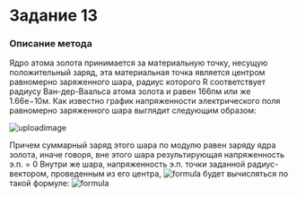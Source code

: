 # Задание 13
### Описание метода
Ядро атома золота принимается за материальную точку, несущую положительный заряд, эта материальная точка является центром равномерно заряженного шара, радиус которого R соответствует радиусу Ван-дер-Ваальса атома золота и равен 166пм или же 1.66e−10м.
Как известно график напряженности электрического поля равномерно заряженного шара выглядит следующим образом:

![uploadimage](https://tepka.ru/fizika_10-11/1.47.jpg)

Причем суммарный заряд этого шара по модулю равен заряду ядра золота, иначе говоря, вне этого шара результирующая напряженность э.п. = 0
Внутри же шара, напряженность э.п. точки заданной радиус-вектором, проведенным из его центра, ![formula](https://render.githubusercontent.com/render/math?math=\vec{r}_{12}) будет вычисляться по такой формуле:
![formula](https://render.githubusercontent.com/render/math?math=\vec{E}=k\cdot\frac{q(R-|r_{12}|)}{r_{12}^2}\cdot\frac{\vec{r}_{12}}{|r_{12}|})
